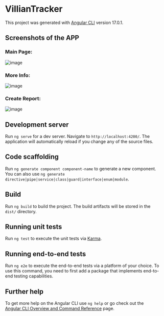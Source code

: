# VillianTracker

This project was generated with [Angular CLI](https://github.com/angular/angular-cli) version 17.0.1.

## Screenshots of the APP

### Main Page:
![image](https://github.com/allenchenqaq/Villain-Tracker/assets/92569740/bf3dfe4f-4b1d-4d4d-81f9-bbf5e995a6ac)

### More Info:
![image](https://github.com/allenchenqaq/Villain-Tracker/assets/92569740/cb788332-8b3c-4301-8f83-7b494948ee4e)

### Create Report:
![image](https://github.com/allenchenqaq/Villain-Tracker/assets/92569740/22c9227e-5fc4-4ec0-ad70-770b3fc13b20)

## Development server

Run `ng serve` for a dev server. Navigate to `http://localhost:4200/`. The application will automatically reload if you change any of the source files.

## Code scaffolding

Run `ng generate component component-name` to generate a new component. You can also use `ng generate directive|pipe|service|class|guard|interface|enum|module`.

## Build

Run `ng build` to build the project. The build artifacts will be stored in the `dist/` directory.

## Running unit tests

Run `ng test` to execute the unit tests via [Karma](https://karma-runner.github.io).

## Running end-to-end tests

Run `ng e2e` to execute the end-to-end tests via a platform of your choice. To use this command, you need to first add a package that implements end-to-end testing capabilities.

## Further help

To get more help on the Angular CLI use `ng help` or go check out the [Angular CLI Overview and Command Reference](https://angular.io/cli) page.

